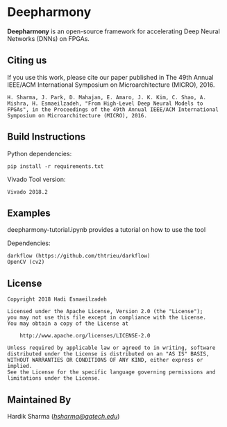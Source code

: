 # Deepharmony

**Deepharmony** is an open-source framework for accelerating Deep Neural Networks (DNNs) on FPGAs.

## Citing us
If you use this work, please cite our paper published in The 49th Annual IEEE/ACM International Symposium on Microarchitecture (MICRO), 2016.

```
H. Sharma, J. Park, D. Mahajan, E. Amaro, J. K. Kim, C. Shao, A. Mishra, H. Esmaeilzadeh, "From High-Level Deep Neural Models to FPGAs", in the Proceedings of the 49th Annual IEEE/ACM International Symposium on Microarchitecture (MICRO), 2016.
```

## Build Instructions

Python dependencies:
```
pip install -r requirements.txt
```

Vivado Tool version:
```
Vivado 2018.2
```

## Examples
deepharmony-tutorial.ipynb provides a tutorial on how to use the tool

Dependencies:
```
darkflow (https://github.com/thtrieu/darkflow)
OpenCV (cv2)
```



## License

```
Copyright 2018 Hadi Esmaeilzadeh

Licensed under the Apache License, Version 2.0 (the "License");
you may not use this file except in compliance with the License.
You may obtain a copy of the License at

    http://www.apache.org/licenses/LICENSE-2.0

Unless required by applicable law or agreed to in writing, software
distributed under the License is distributed on an "AS IS" BASIS,
WITHOUT WARRANTIES OR CONDITIONS OF ANY KIND, either express or implied.
See the License for the specific language governing permissions and
limitations under the License.
```

## Maintained By
Hardik Sharma (*hsharma@gatech.edu*)
